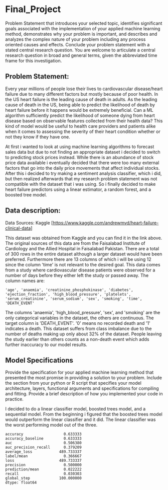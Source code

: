 # Final_Project
Problem Statement that introduces your selected topic, identifies significant goals associated with the implementation of your applied machine learning method, demonstrates why your problem is important, and describes and analyzes the complex nature of your problem including any process oriented causes and effects. Conclude your problem statement with a stated central research question. You are welcome to articulate a central research question in broad and general terms, given the abbreviated time frame for this investigation.

## Problem Statement:

Every year millions of people lose their lives to cardiovascular disease/heart failure due to many different factors but mostly because of poor health. In the US heart failure is the leading cause of death in adults. As the leading cause of death in the US, being able to predict the likelihood of death by heart failure before it happens would be extremely beneficial. 
Can a ML algorithm sufficiently predict the likelihood of someone dying from heart disease based on observable features collected from their health data? This kind of model would be useful to health care providers and patients alike when it comes to assessing the severity of their heart condition whether or not they know if they have one.

At first i wanted to look at using machine learning algorithms to forecast sales data but due to not finding an appropriate dataset i decided to switch to predicting stock prices instead. While there is an abundance of stock price data available i eventually decided that there were too many external factors that go into the daily price movements that affect individual stocks. After this i decided to try making a sentiment analysis classifier, which i did, but then realized afterwards that my research problem statement was not compatible with the dataset that i was using. So i finally decided to make heart failure predictors using a linear estimator, a random forest, and a boosted tree model.

## Data description:

Data Sources: Kaggle
[https://www.kaggle.com/andrewmvd/heart-failure-clinical-data]

This dataset was obtained from Kaggle and you can find it in the link above. The original sources of this data are from the Faisalabad Institute of Cardiology and  the Allied Hospital in Faisalabad Pakistan. There are a total of 300 rows in the entire dataset although a larger dataset would have been preferred. Furthermore there are 13 columns of which i will be using 12 since the column 'time' is not relevant to the desired goal. This data comes from a study where cardiovascular disease patients were observed for a number of days before they either left the study or passed away. 
The column names are:

    'age', 'anaemia', 'creatinine_phosphokinase', 'diabetes',
    'ejection_fraction', 'high_blood_pressure', 'platelets',
    'serum_creatinine', 'serum_sodium', 'sex', 'smoking', 'time',
    'DEATH_EVENT'
    
The columns 'anaemia', 'high_blood_pressure', 'sex', and 'smoking' are the only categorical variables in the dataset, the others are continuous.
The target column is 'DEATH_EVENT'. '0' means no recorded death and '1' indicates a death.
This dataset suffers from class imbalance due to the number of deaths making up only about 32% of the dataset. People leaving the study earlier than others counts as a non-death event which adds further inaccuracy to our model results.

## Model Specifications

Provide the specification for your applied machine learning method that presented the most promise in providing a solution to your problem.
Include the section from your python or R script that specifies your model architecture, layers, functional arguments and specifications for compiling and fitting.
Provide a brief description of how you implemented your code in practice.

I decided to do a linear classifier model, boosted trees model, and a sequential model. From the beginning i figured that the boosted trees model would outperform the linear classifier and it did. The linear classifier was the worst performing model out of the three.


    accuracy                  0.633333
    accuracy_baseline         0.633333
    auc                       0.506380
    auc_precision_recall      0.379209
    average_loss            489.733337
    label/mean                0.366667
    loss                    489.733337
    precision                 0.500000
    prediction/mean           0.022222
    recall                    0.030303
    global_step             100.000000
    dtype: float64
      



